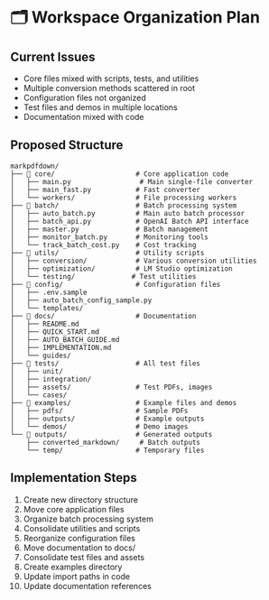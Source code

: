 # 🗂️ Workspace Organization Plan

## Current Issues
- Core files mixed with scripts, tests, and utilities
- Multiple conversion methods scattered in root
- Configuration files not organized
- Test files and demos in multiple locations
- Documentation mixed with code

## Proposed Structure

```
markpdfdown/
├── 📁 core/                    # Core application code
│   ├── main.py                 # Main single-file converter
│   ├── main_fast.py           # Fast converter
│   └── workers/               # File processing workers
├── 📁 batch/                   # Batch processing system
│   ├── auto_batch.py          # Main auto batch processor
│   ├── batch_api.py           # OpenAI Batch API interface
│   ├── master.py              # Batch management
│   ├── monitor_batch.py       # Monitoring tools
│   └── track_batch_cost.py    # Cost tracking
├── 📁 utils/                   # Utility scripts
│   ├── conversion/            # Various conversion utilities
│   ├── optimization/          # LM Studio optimization
│   └── testing/              # Test utilities
├── 📁 config/                  # Configuration files
│   ├── .env.sample
│   ├── auto_batch_config_sample.py
│   └── templates/
├── 📁 docs/                    # Documentation
│   ├── README.md
│   ├── QUICK_START.md
│   ├── AUTO_BATCH_GUIDE.md
│   ├── IMPLEMENTATION.md
│   └── guides/
├── 📁 tests/                   # All test files
│   ├── unit/
│   ├── integration/
│   ├── assets/                # Test PDFs, images
│   └── cases/
├── 📁 examples/                # Example files and demos
│   ├── pdfs/                  # Sample PDFs
│   ├── outputs/               # Example outputs
│   └── demos/                 # Demo images
└── 📁 outputs/                 # Generated outputs
    ├── converted_markdown/     # Batch outputs
    └── temp/                  # Temporary files
```

## Implementation Steps
1. Create new directory structure
2. Move core application files
3. Organize batch processing system
4. Consolidate utilities and scripts
5. Reorganize configuration files
6. Move documentation to docs/
7. Consolidate test files and assets
8. Create examples directory
9. Update import paths in code
10. Update documentation references
